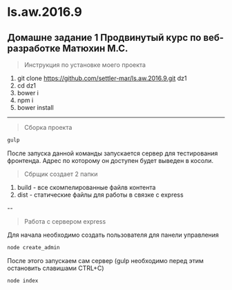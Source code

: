 # ls.aw.2016.9

Домашне задание 1
Продвинутый курс по веб-разработке
Матюхин М.С.
---
>Инструкция по установке моего проекта

1. git clone https://github.com/settler-mar/ls.aw.2016.9.git dz1
2. cd dz1
3. bower i
4. npm i
4. bower install

---

>Сборка проекта

```sh
gulp
```

После запуска данной команды запускается сервер для тестирования фронтенда. Адрес по которому он доступен будет выведен в косоли.

>Сбрщик создает 2 папки

1. build - все скомпелированные файлв контента
2. dist - статические файлы для работы в связке с express

--

>Работа с сервером express

Для начала необходимо создать пользователя для панели управления
```sh
node create_admin
```

После этого запускаем сам сервер (gulp необходимо перед этим остановить славишами CTRL+C)
```sh
node index
```